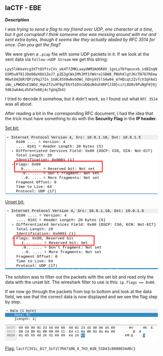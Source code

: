 ## laCTF - EBE

**Description**

*I was trying to send a flag to my friend over UDP, one character at a time, but it got corrupted! I think someone else was messing around with me and sent extra bytes, though it seems like they actually abided by RFC 3514 for once. Can you get the flag?*

We were given a `.pcap` file with some UDP packets in it.
If we look at the sent data via `Follow->UDP Stream` we get this string:

`Lpy5lUKeaVcg3XTtQVftv{Vx_wk4T7ZMKLaaydWM3AO6R8V_1gvLuT6fqeuvxb_sd8ZnqNGSMSu8T8}JDeO8wXQU1ZeJ7_pZE3gCWx}MhJMf1YWVra}SDW8_PBUhXlgYJKcTN767REmwM6wtO4Z6R7QPiV9qJ7In_1UAC45V0wNv6OW{_hDnyXV}lS4w04_m7HQcqt2ZvfcV3qFAd1iWo_LMWQOvE1NOd_HqnZf2uXF9gfEkY51DVcUDQuNduX4RP{J30}czrL8U0s9PuNgF0}0j5063aA4mLdSFm7e08j4c7gUqZb4}` 

I tried to decode it somehow, but it didn't work, so I found out what `RFC 3514` was all about.

After reading a bit in the corresponding RFC document, I had the idea that the trick must have something to do with the **Security Flag** in the **IP header**.

<ins>Set bit:</ins>

![Screenshot0](./screenshots/screenshot0.png)

<ins>Unset bit:</ins>

![Screenshot1](./screenshots/screenshot1.png)

The solution was to filter out the packets with the set bit and read only the data with the unset bit.
The wireshark filter to use is this: `ip.flags == 0x00`.

If we now go through the packets from top to bottom and look at the data field, we see that the correct data is now displayed and we see the flag step by step.

![Screenshot2](./screenshots/screenshot2.png)

<ins>Flag:</ins>
`lactf{3V1L_817_3xf1l7R4710N_4_7H3_W1N_51D43c8000034d0c}`

